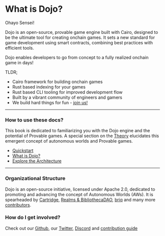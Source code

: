 # What is Dojo?

Ohayo Sensei!

Dojo is an open-source, provable game engine built with Cairo, designed to be the ultimate tool for creating onchain games. It sets a new standard for game development using smart contracts, combining best practices with efficient tools.

Dojo enables developers to go from concept to a fully realized onchain game in days!

TLDR;

- Cairo framework for building onchain games
- Rust based indexing for your games
- Rust based CLI tooling for improved development flow
- Built by a vibrant community of engineers and gamers
- We build hard things for fun - [join us!](https://discord.gg/vUN4Xq9Qv6)

---

### How to use these docs?

This book is dedicated to familiarizing you with the Dojo engine and the potential of Provable games. A special section on the [Theory](/theory/autonomous-worlds.md) elucidates this emergent concept of autonomous worlds and Provable games.

- [Quickstart](/getting-started/quick-start.md)
- [What is Dojo? ](/theory/what-is-dojo.md)
- [Explore the Architecture](/cairo/overview.md)

---

### Organizational Structure

Dojo is an open-source initiative, licensed under Apache 2.0, dedicated to promoting and advancing the concept of Autonomous Worlds (AWs). It is spearheaded by [Cartridge](https://cartridge.gg/), [Realms & BibliothecaDAO](https://bibliothecadao.xyz/), [briq](https://briq.construction/) and many more [contributors](https://github.com/orgs/dojoengine/people).

### How do I get involved?

Check out our [Github](https://github.com/dojoengine), our [Twitter](https://twitter.com/dojostarknet), [Discord](https://discord.gg/vUN4Xq9Qv6) and [contribution guide](getting-started/contributing.md)
